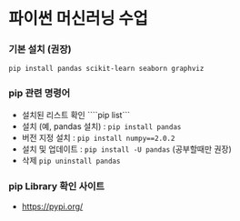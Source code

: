 # 파이썬 머신러닝 수업

### 기본 설치 (권장)
```
pip install pandas scikit-learn seaborn graphviz
```

### pip 관련 명령어
- 설치된 리스트 확인 ````pip list```
- 설치 (예, pandas 설치) : ```pip install pandas```
- 버전 지정 설치 : ```pip install numpy==2.0.2```
- 설치 및 업데이트 : ```pip install -U pandas``` (공부할때만 권장)
- 삭제 ```pip uninstall pandas```

### pip Library 확인 사이트
+ https://pypi.org/